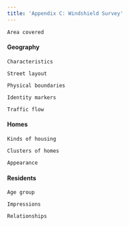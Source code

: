 ```yaml
---
title: 'Appendix C: Windshield Survey'
---
```


`Area covered`

#### Geography

`Characteristics`

`Street layout`

`Physical boundaries`

`Identity markers`

`Traffic flow`

#### Homes

`Kinds of housing`

`Clusters of homes`

`Appearance`

#### Residents

`Age group`

`Impressions`

`Relationships`